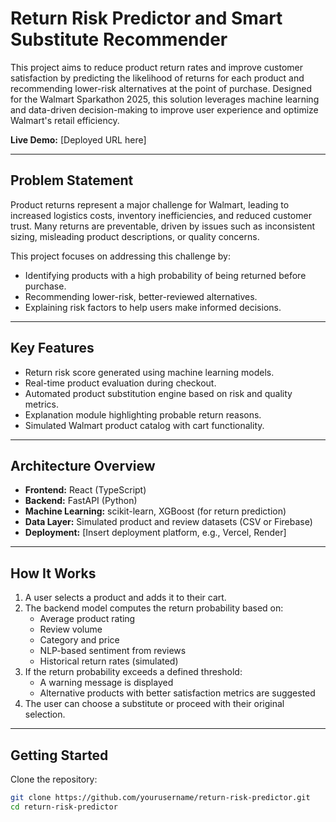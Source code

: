 # Return Risk Predictor and Smart Substitute Recommender

This project aims to reduce product return rates and improve customer satisfaction by predicting the likelihood of returns for each product and recommending lower-risk alternatives at the point of purchase. Designed for the Walmart Sparkathon 2025, this solution leverages machine learning and data-driven decision-making to improve user experience and optimize Walmart's retail efficiency.

**Live Demo:** [Deployed URL here]

---

## Problem Statement

Product returns represent a major challenge for Walmart, leading to increased logistics costs, inventory inefficiencies, and reduced customer trust. Many returns are preventable, driven by issues such as inconsistent sizing, misleading product descriptions, or quality concerns.

This project focuses on addressing this challenge by:

- Identifying products with a high probability of being returned before purchase.
- Recommending lower-risk, better-reviewed alternatives.
- Explaining risk factors to help users make informed decisions.

---

## Key Features

- Return risk score generated using machine learning models.
- Real-time product evaluation during checkout.
- Automated product substitution engine based on risk and quality metrics.
- Explanation module highlighting probable return reasons.
- Simulated Walmart product catalog with cart functionality.

---

## Architecture Overview

- **Frontend:** React (TypeScript)
- **Backend:** FastAPI (Python)
- **Machine Learning:** scikit-learn, XGBoost (for return prediction)
- **Data Layer:** Simulated product and review datasets (CSV or Firebase)
- **Deployment:** [Insert deployment platform, e.g., Vercel, Render]

---

## How It Works

1. A user selects a product and adds it to their cart.
2. The backend model computes the return probability based on:
    - Average product rating
    - Review volume
    - Category and price
    - NLP-based sentiment from reviews
    - Historical return rates (simulated)
3. If the return probability exceeds a defined threshold:
    - A warning message is displayed
    - Alternative products with better satisfaction metrics are suggested
4. The user can choose a substitute or proceed with their original selection.

---

## Getting Started

Clone the repository:

```bash
git clone https://github.com/yourusername/return-risk-predictor.git
cd return-risk-predictor
